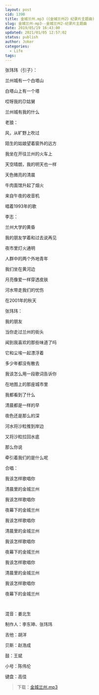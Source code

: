 ```yaml
---
layout: post
cid: 1390
title: 金城兰州.mp3 (《金城兰州2》纪录片主题曲)
slug: 金城兰州-mp3--金城兰州2-纪录片主题曲
date: 2019/05/19 16:43:00
updated: 2021/01/05 12:57:02
status: publish
author: Joker
categories: 
  - Life
tags: 
---
```



张玮玮（引子）：

兰州城有一个白塔山

白塔山上有一个塔

哎呀我的尕姑舅

兰州城有我的什么

老狼：

风，从旷野上吹过

陌生的姑娘望着窗外的远方

我坐在开往兰州的火车上

天空晴朗，我的明天也一样

天色微亮的清晨

牛肉面馆升起了烟火

来自午夜的收音机

唱着1993年的歌

李志：

兰州大学的黄昏

我的朋友学着和过去说再见

夜市里灯火通明

人群中的两个外地青年

我们坐在黄河边

月亮像爱一样穿透皮肤

河水带走我们的忧伤

在2001年的秋天

张玮玮：

我的朋友

当你走过兰州的街头

闻到我喜欢的那些味道了吗

它和尘埃一起漂浮着

多少年都没有散去

我该怎么用一段歌词告诉你

在地图上的那座城市里

我都看到了什么

清晨都是一样的早

夜色还是那么的深

河水将沙粒推到岸边

又将沙粒拉回水底

那么你说

牵引着我们的是什么呢

合唱：

我该怎样歌唱你

清晨里的金城兰州

我该怎样歌唱你

夜幕下的金城兰州

我该怎样歌唱你

清晨里的金城兰州

我该怎样歌唱你

夜幕下的金城兰州

我该怎样歌唱你

清晨里的金城兰州

我该怎样歌唱你

夜幕下的金城兰州

&nbsp;

混音：姜北生

制作人：李东珅、张玮玮

吉他：胡洋

贝斯：赵浩成

鼓：王斌

小号：陈伟伦

键盘：高佳
<blockquote>
下载：<a href="https://cloud.joker.cc/#s/6hyJoXgQ" target="_blank" rel="noopener noreferrer">金城兰州.mp3</a>
</blockquote>